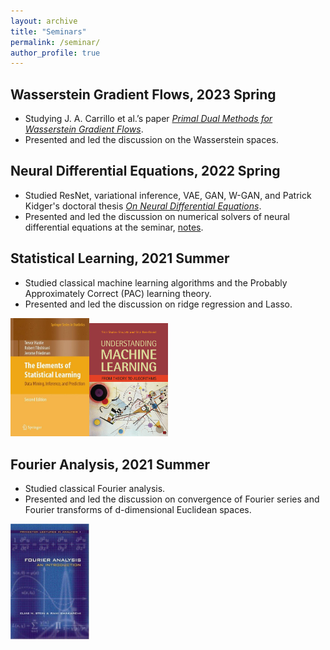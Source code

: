 ```yaml
---
layout: archive
title: "Seminars"
permalink: /seminar/
author_profile: true
---
```

## Wasserstein Gradient Flows, 2023 Spring
- Studying J. A. Carrillo et al.’s paper *[Primal Dual Methods for Wasserstein Gradient Flows](https://link.springer.com/article/10.1007/s10208-021-09503-1)*.
- Presented and led the discussion on the Wasserstein spaces.

## Neural Differential Equations, 2022 Spring
- Studied ResNet, variational inference, VAE, GAN, W-GAN, and Patrick Kidger's doctoral thesis *[On Neural Differential Equations](https://arxiv.org/abs/2202.02435)*.
- Presented and led the discussion on numerical solvers of neural differential equations at the seminar, [notes](https://github.com/Hv1000/Hv1000.github.io/blob/master/files/Numerical_Solvers_of_Neural_Differential_Equations.pdf).

## Statistical Learning, 2021 Summer
- Studied classical machine learning algorithms and the Probably Approximately Correct (PAC) learning theory.
- Presented and led the discussion on ridge regression and Lasso.

<img src="/images/the-element-of-statistical-learning.jpg" style="width:25%;" /><img src="/images/understanding-machine-learning.jpg" style="width:25%;" />

## Fourier Analysis, 2021 Summer
- Studied classical Fourier analysis.
- Presented and led the discussion on convergence of Fourier series and Fourier transforms of d-dimensional Euclidean spaces. 

<img src="/images/fourier-analysis.jpg" style="width:25%;" />

